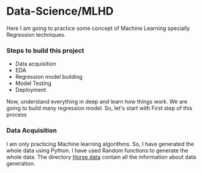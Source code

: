 # Data-Science/MLHD
Here I am going to practice some concept of Machine Learning specially Regression techniques.

<h3>Steps to build this project</h3>
<ul>
	<li>Data acquisition</li>
	<li>EDA</li>
	<li>Regression model building</li>
	<li>Model Testing</li>
	<li>Deployment</li>
</ul>

Now, understand everything in deep and learn how things work.
We are going to build many regression model.
So, let's start with First step of this process

<h3>Data Acquisition</h3>
I am only practicing Machine learning algorithms. So, I have generated the whole data using Python. I have used Random functions to generate the whole data.
The directory <a href="https://github.com/pythonpioneer/Data-Science/tree/master/MLHD/Horse%20Data">Horse data</a> contain all the information about data generation.

